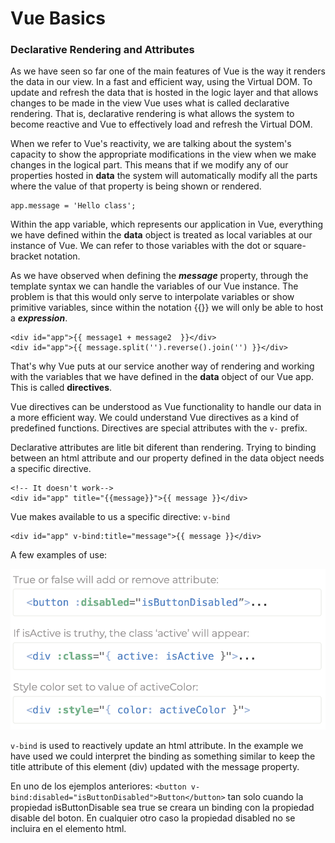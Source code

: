 # Vue Basics

### Declarative Rendering and Attributes
As we have seen so far one of the main features of Vue is the way it renders the data in our view. In a fast and efficient way, using the Virtual DOM.
To update and refresh the data that is hosted in the logic layer and that allows changes to be made in the view Vue uses what is called declarative rendering. That is, declarative rendering is what allows the system to become reactive and Vue to effectively load and refresh the Virtual DOM.

When we refer to Vue's reactivity, we are talking about the system's capacity to show the appropriate modifications in the view when we make changes in the logical part. This means that if we modify any of our properties hosted in **data** the system will automatically modify all the parts where the value of that property is being shown or rendered.

```
app.message = 'Hello class';
```

Within the app variable, which represents our application in Vue, everything we have defined within the **data** object is treated as local variables at our instance of Vue. We can refer to those variables with the dot or square-bracket notation.

As we have observed when defining the ***message*** property, through the template syntax we can handle the variables of our Vue instance. The problem is that this would only serve to interpolate variables or show primitive variables, since within the notation {{}} we will only be able to host a ***expression***. 

```
<div id="app">{{ message1 + message2  }}</div>
<div id="app">{{ message.split('').reverse().join('') }}</div>
```
That's why Vue puts at our service another way of rendering and working with the variables that we have defined in the **data** object of our Vue app. This is called **directives**.

Vue directives can be understood as Vue functionality to handle our data in a more efficient way. We could understand Vue directives as a kind of predefined functions. Directives are special attributes with the ```v-``` prefix.

Declarative attributes are litle bit diferent than rendering. Trying to binding between an html attribute and our property defined in the data object needs a specific directive. 

```
<!-- It doesn't work-->
<div id="app" title="{{message}}">{{ message }}</div>
```

Vue makes available to us a specific directive: ``v-bind``

```
<div id="app" v-bind:title="message">{{ message }}</div>
```
A few examples of use:

![dataBinding](../assets/class2/binding.png)


 ``v-bind`` is used to reactively update an html attribute. In the example we have used we could interpret the binding as something similar to keep the title attribute of this element (div) updated with the message property.

 En uno de los ejemplos anteriores:  ``<button v-bind:disabled="isButtonDisabled">Button</button>``
 tan solo cuando la propiedad isButtonDisable sea true se creara un binding con la propiedad disable del boton. En cualquier otro caso la propiedad disabled no se incluira en el elemento html.
 